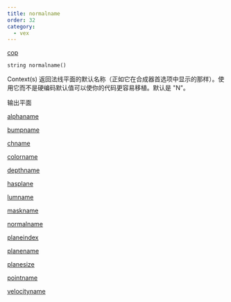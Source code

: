 ```yaml
---
title: normalname
order: 32
category:
  - vex
---
```


[cop](../contexts/cop.html)

`string normalname()`

Context(s) 返回法线平面的默认名称（正如它在合成器首选项中显示的那样）。使用它而不是硬编码默认值可以使你的代码更容易移植。默认是 "N"。

输出平面

[alphaname](alphaname.html)

[bumpname](bumpname.html)

[chname](chname.html)

[colorname](colorname.html)

[depthname](depthname.html)

[hasplane](hasplane.html)

[lumname](lumname.html)

[maskname](maskname.html)

[normalname](normalname.html)

[planeindex](planeindex.html)

[planename](planename.html)

[planesize](planesize.html)

[pointname](pointname.html)

[velocityname](velocityname.html)
